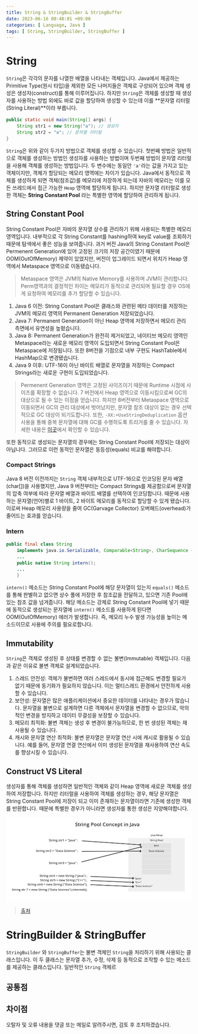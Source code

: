```yaml
---
title: String & StringBuilder & StringBuffer
date: 2023-06-16 00:40:01 +09:00
categories: [ Language, Java ]
tags: [ String, StringBuilder, StringBuffer ]
---
```


# String

``String``은 각각의 문자를 나열한 배열을 나타내는 객체입니다.
Java에서 제공하는 Primitive Type(원시 타입)을 제외한 모든 나머지들은 객체로 구성되어 있으며 객체 생성은 생성자(construct)를 통해 이루어집니다.
하지만 ``String``은 객체를 생성할 때 생성자를 사용하는 방법 외에도 바로 값을 할당하여 생성할 수 있는데 이를 **문자열 리터럴(String Literal)**이라 부릅니다.

```java
public static void main(String[] args) {
    String str1 = new String("a"); // 생성자
    String str2 = "a"; // 문자열 리터럴
}
```

``String``은 위와 같이 두가지 방법으로 객체를 생성할 수 있습니다.
첫번째 방법은 일반적으로 객체를 생성하는 방법인 생성자를 사용하는 방법이며 두번째 방법이 문자열 리터럴을 사용해 객체를 생성하는 방법입니다.
두 변수에는 동일안 ``'a'``라는 값을 가지고 있는 객체이지만, 객체가 할당되는 메모리 영역에는 차이가 있습니다.
Java에서 동적으로 객체를 생성하게 되면 객체(참조값)를 메모리에 저장하게 되는데 자바의 메모리는 이를 모든 쓰레드에서 접근 가능한 ``Heap`` 영역에 할당하게 됩니다.
하지만 문자열 리터럴로 생성한 객체는 **String Constant Pool** 라는 특별한 영역에 할당하여 관리하게 됩니다.

## String Constant Pool

String Constant Pool은 자바의 문자열 상수를 관리하기 위해 사용되는 특별한 메모리 영역입니다.
내부적으로 각 String Constant를 hashing하여 key로 value를 조회하기때문에 탐색에서 좋은 성능을 보여줍니다.
과거 버전 Java의 String Constant Pool은 Permenent Generation에 있어 고정된 크기의 저장 공간이였기 때문에 OOM(OutOfMemory) 제약이 있었지만,
버전이 업그레이드 되면서 위치가 Heap 영역에서 Metaspace 영역으로 이동됐습니다.

> Metaspace 영역은 JVM의 Native Memory를 사용하며 JVM이 관리합니다. Perm영역과의 결정적인 차이는 메모리가 동적으로 관리되며 필요할 경우 OS에게 요청하여 메모리를 추가 할당할 수
> 있습니다.

1. Java 6 이전: String Constant Pool은 클래스와 관련된 메타 데이터를 저장하는 JVM의 메모리 영역의 Permanent Generation 저장되었습니다.
2. Java 7: Permanent Generation이 아닌 Heap 영역에 저장하면서 메모리 관리 측면에서 유연성을 높혔습니다.
3. Java 8: Permanent Generation가 완전히 제거되었고, 네이티브 메모리 영역인 Metaspace라는 새로운 메모리 영역이 도입되면서 String Constant Pool은 Metaspace에
   저장됩니다. 또한 8버전을 기점으로 내부 구현도 HashTable에서 HashMap으로 변경됐습니다.
4. Java 9 이후: UTF-16이 아닌 바이트 배열로 문자열을 저장하는 Compact Strings라는 새로운 구현이 도입되었습니다.

> Permenent Generation 영역은 고정된 사이즈이기 때문에 Runtime 시점에 사이즈를 확장할 수 없습니다.
> 7 버전에서 Heap 영역으로 이동시킴으로써 GC의 대상으로 될 수 있는 이점을 얻습니다.
> 하지만 8버전부터 Metaspace 영역으로 이동되면서 GC의 관리 대상에서 벗어났지만, 문자열 참조 대상이 없는 경우 선택적으로 GC 대상이 되기도합니다.
> 또한, ``-XX:+UseStringDeduplication`` 옵션 사용을 통해 중복 문자열에 대해 GC를 수행하도록 트리거를 줄 수 있습니다.
> 자세한 내용은 [이곳](https://blog.gceasy.io/2018/12/23/usestringdeduplication/)에서 확인할 수 있습니다.

또한 동적으로 생성되는 문자열의 경우에는 String Constant Pool에 저장되는 대상이 아닙니다.
그러므로 이런 동적인 문자열은 동등성(equals) 비교를 해야합니다.

### Compact Strings

Java 8 버전 이전까지는 ``String`` 객체 내부적으로 UTF-16으로 인코딩된 문자 배열(char[])을 사용했지만, Java 9 버전부터는 Compact Strings를 제공함으로써 문자열의 압축 여부에
따라 문자열 배열과 바이트 배열를 선택하여 인코딩합니다.
때문에 사용하는 문자열(언어)별로 1 바이트, 2 바이트 메모리를 동적으로 할당할 수 있게 됐습니다.
이로써 Heap 메모리 사용량을 줄여 GC(Garvage Collector) 오버헤드(overhead)가 줄어드는 효과를 얻습니다.

### Intern

```java
public final class String
    implements java.io.Serializable, Comparable<String>, CharSequence {
    ...
    public native String intern();
    ...   
    }
```

``intern()`` 메소드는 String Constant Pool에 해당 문자열이 있는지 ``equals()`` 메소드를 통해 판별하고 없으면 상수 풀에 저장한 후 참조값을 전달하고, 있으면 기존 Pool에 있는
참조 값을 넘겨줍니다.
해당 메소드는 강제로 String Constant Pool에 넣기 때문에 동적으로 생성되는 문자열에 ``intern()`` 메소드를 사용하게 된다면 OOM(OutOfMemory) 에러가 발생합니다.
즉, 메모리 누수 발생 가능성을 높이는 메소드이므로 사용에 주의를 필요로합니다.

## Immutability

``String``은 객체로 생성된 후 상태를 변경할 수 없는 불변(Immutable) 객체입니다.
다음과 같은 이유로 불변 객체로 설계되었습니다.

1. 스레드 안전성: 객체가 불변하면 여러 스레드에서 동시에 접근해도 변경할 필요가 없기 때문에 동기화가 필요하지 않습니다. 이는 멀티스레드 환경에서 안전하게 사용할 수 있습니다.
2. 보안성: 문자열은 많은 애플리케이션에서 중요한 데이터를 나타내는 경우가 많습니다. 문자열을 불변으로 설계하면 다른 객체에서 문자열을 변경할 수 없으므로, 악의적인 변경을 방지하고 데이터 무결성을 보장할 수
   있습니다.
3. 메모리 최적화: 불변 객체는 생성 후 변경이 불가능하므로, 한 번 생성된 객체는 재사용될 수 있습니다.
4. 캐시와 문자열 연산 최적화: 불변 문자열은 문자열 연산 시에 캐시로 활용될 수 있습니다. 예를 들어, 문자열 연결 연산에서 이미 생성된 문자열을 재사용하여 연산 속도를 향상시킬 수 있습니다.

## Construct VS Literal

생성자를 통해 객체를 생성하면 일반적인 객체와 같이 Heap 영역에 새로운 객체를 생성하여 저장합니다.
하지만 리터럴을 사용하여 객체를 생성하는 경우, 해당 문자열은 String Constant Pool에 저장이 되고 이미 존재하는 문자열이라면 기존에 생성한 객체를 반환합니다.
때문에 특별한 경우가 아니라면 생성자를 통한 생성은 지양해야합니다.

![string-pool-concept](/assets/img/language/java/string/string-pool-concept.png)
> [출처](https://www.geeksforgeeks.org/how-to-initialize-and-compare-strings-in-java/)

# StringBuilder & StringBuffer

``StringBuilder`` 와 ``StringBuffer``는 불변 객체인 ``String``을 처리하기 위해 사용되는 클래스입니다.
이 두 클래스는 문자열 추가, 수정, 삭제 등 동적으로 조작할 수 있는 메소드를 제공하는 클래스입니다.
일반적인 ``String`` 객체르


## 공통점

## 차이점

오탈자 및 오류 내용을 댓글 또는 메일로 알려주시면, 검토 후 조치하겠습니다. 
